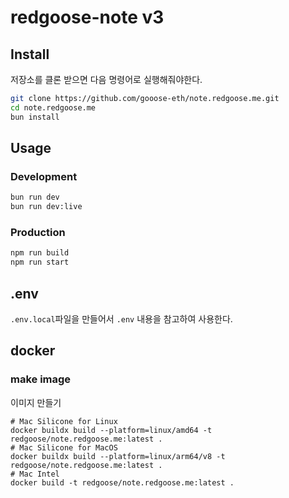 # redgoose-note v3

## Install

저장소를 클론 받으면 다음 명령어로 실행해줘야한다.

```bash
git clone https://github.com/gooose-eth/note.redgoose.me.git
cd note.redgoose.me
bun install
```


## Usage

### Development

```bash
bun run dev
bun run dev:live
```

### Production

```bash
npm run build
npm run start
```


## .env

`.env.local`파일을 만들어서 `.env` 내용을 참고하여 사용한다.


## docker

### make image

이미지 만들기

```shell
# Mac Silicone for Linux
docker buildx build --platform=linux/amd64 -t redgoose/note.redgoose.me:latest .
# Mac Silicone for MacOS
docker buildx build --platform=linux/arm64/v8 -t redgoose/note.redgoose.me:latest .
# Mac Intel
docker build -t redgoose/note.redgoose.me:latest .
```
